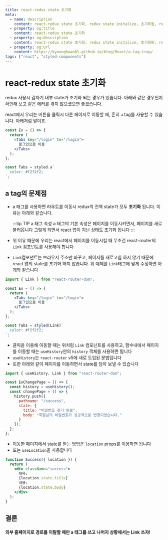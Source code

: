 ```yaml
---
title: react-redux state 초기화
meta:
  - name: description
    content: react-redux state 초기화, redux state initalize, 초기화됨, react, redux, setState
  - property: og:title
    content: react-redux state 초기화
  - property: og:description
    content: react-redux state 초기화, redux state initalize, 초기화됨, react, redux, setState
  - property: og:url
    content: https://kyounghwan01.github.io/blog/React/a-tag-trap/
tags: ["react", "styled-components"]
---
```


# react-redux state 초기화

redux 사용시 갑자기 내부 state가 초기화 되는 경우가 있습니다. 아래와 같은 경우인지 확인해 보고 같은 에러를 겪지 않으셨으면 좋겠습니다.

react에서 우리는 버튼을 클릭시 다른 페이지로 이동할 때, 흔히 `a` tag를 사용할 수 있습니다. 아래처럼 말이죠.

```jsx {9}
const Ex = () => {
  return (
    <Tabs key="/login" to="/login">
      로그인으로 이동
    </Tabs>
  );
};

const Tabs = styled.a`
  color: #f2f2f2;
`;
```

## a tag의 문제점

- a 태그를 사용하면 라우트를 이동시 redux의 전역 state가 모두 **초기화** 됩니다. 이유는 아래와 같습니다.

  :::tip TIP a 태그 속성
  a 태그의 기본 속성은 페이지를 이동시키면서, 페이지를 새로 불러옵니다
  그렇게 되면서 react 앱이 지닌 상태도 초기화 됩니다
  :::

- 위 이유 때문에 우리는 react에서 페이지를 이동시킬 때 무조건 react-router의 `Link` 컴포넌트를 사용해야 합니다
- `Link`컴포넌트는 브라우저 주소만 바꾸고, 페이지를 새로고침 하지 않기 때문에 react 앱의 state를 초기화 하지 않습니다. 위 예제를 `Link`태그에 맞게 수정하면 아래와 같습니다

```jsx {11}
import { Link } from "react-router-dom";

const Ex = () => {
  return (
    <Tabs key="/login" to="/login">
      로그인으로 이동
    </Tabs>
  );
};

const Tabs = styled(Link)`
  color: #f2f2f2;
`;
```

- 클릭을 이용해 이동할 때는 위처럼 `Link` 컴포넌트를 사용하고, 함수내에서 페이지를 이동할 때는 `useHistory`안의 `history` 객체를 사용하면 됩니다
- `useHistory`는 `react-router` v5에 새로 도입된 문법입니다
- 또한 아래와 같이 페이지를 이동하면서 state를 담아 보낼 수 있습니다

```jsx {6-12}
import { useHistory, Link } from "react-router-dom";

const ExChangePage = () => {
  const history = useHistory();
  const changePage = () => {
    history.push({
      pathname: "/success",
      state: {
        title: "비밀번호 찾기 완료",
        body: "회원님의 비밀번호가 성공적으로 변경되었습니다."
      }
    });
  };
};
```

- 이동한 페이지에서 state를 받는 방법은 `location` props를 이용하면 됩니다
- 또는 `useLocation`을 사용합니다

```jsx {1}
function Success({ location }) {
  return (
    <div className="success">
      제목:
      {location.state.title}
      내용:
      {location.state.body}
    </div>
  );
}
```

## 결론

#### 외부 홈페이지로 경로를 이탈할 때만 a 태그를 쓰고 나머지 상황에서는 Link 쓰자!

<TagLinks />

<Comment />
